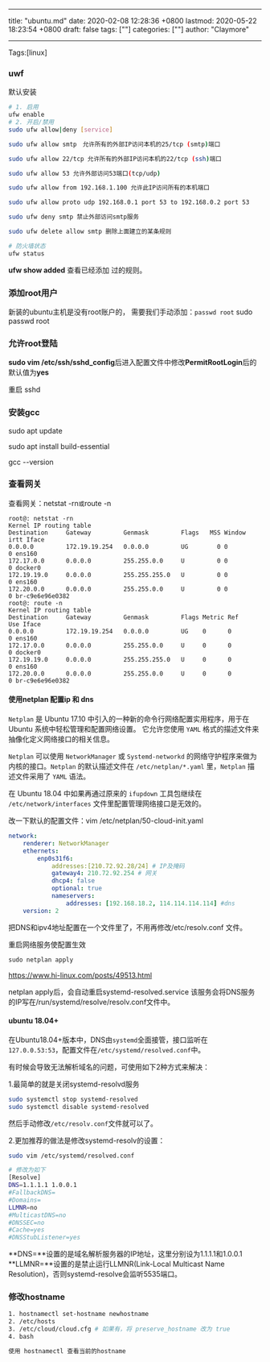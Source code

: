 
---
title: "ubuntu.md"
date: 2020-02-08 12:28:36 +0800
lastmod: 2020-05-22 18:23:54 +0800
draft: false
tags: [""]
categories: [""]
author: "Claymore"

---
Tags:[linux]

### uwf

默认安装

```bash
# 1. 启用
ufw enable
# 2. 开启/禁用
sudo ufw allow|deny [service]

sudo ufw allow smtp　允许所有的外部IP访问本机的25/tcp (smtp)端口

sudo ufw allow 22/tcp 允许所有的外部IP访问本机的22/tcp (ssh)端口

sudo ufw allow 53 允许外部访问53端口(tcp/udp)

sudo ufw allow from 192.168.1.100 允许此IP访问所有的本机端口

sudo ufw allow proto udp 192.168.0.1 port 53 to 192.168.0.2 port 53

sudo ufw deny smtp 禁止外部访问smtp服务

sudo ufw delete allow smtp 删除上面建立的某条规则

# 防火墙状态
ufw status
```



**ufw show added** 查看已经添加 过的规则。



### 添加root用户

新装的ubuntu主机是没有root账户的，
需要我们手动添加：`passwd root`
sudo passwd root



### 允许root登陆

**sudo vim /etc/ssh/sshd_config**后进入配置文件中修改**PermitRootLogin**后的默认值为**yes**

重启 sshd



### 安装gcc

sudo apt update

sudo apt install build-essential

gcc --version



### 查看网关

查看网关：netstat -rn` 或 `route -n

```
root@: netstat -rn
Kernel IP routing table
Destination     Gateway         Genmask         Flags   MSS Window  irtt Iface
0.0.0.0         172.19.19.254   0.0.0.0         UG        0 0          0 ens160
172.17.0.0      0.0.0.0         255.255.0.0     U         0 0          0 docker0
172.19.19.0     0.0.0.0         255.255.255.0   U         0 0          0 ens160
172.20.0.0      0.0.0.0         255.255.0.0     U         0 0          0 br-c9e6e96e0382
root@: route -n
Kernel IP routing table
Destination     Gateway         Genmask         Flags Metric Ref    Use Iface
0.0.0.0         172.19.19.254   0.0.0.0         UG    0      0        0 ens160
172.17.0.0      0.0.0.0         255.255.0.0     U     0      0        0 docker0
172.19.19.0     0.0.0.0         255.255.255.0   U     0      0        0 ens160
172.20.0.0      0.0.0.0         255.255.0.0     U     0      0        0 br-c9e6e96e0382
```





#### 使用netplan 配置ip 和 dns

`Netplan` 是 Ubuntu 17.10 中引入的一种新的命令行网络配置实用程序，用于在 Ubuntu 系统中轻松管理和配置网络设置。 它允许您使用 `YAML` 格式的描述文件来抽像化定义网络接口的相关信息。

`Netplan` 可以使用 `NetworkManager` 或 `Systemd-networkd` 的网络守护程序来做为内核的接口。`Netplan` 的默认描述文件在 `/etc/netplan/*.yaml` 里，`Netplan` 描述文件采用了 `YAML` 语法。

在 Ubuntu 18.04 中如果再通过原来的 `ifupdown` 工具包继续在 `/etc/network/interfaces` 文件里配置管理网络接口是无效的。

改一下默认的配置文件：vim /etc/netplan/50-cloud-init.yaml

```yaml
network:
    renderer: NetworkManager
    ethernets:
        enp0s31f6:
            addresses:[210.72.92.28/24] # IP及掩码
            gateway4: 210.72.92.254 # 网关
            dhcp4: false
            optional: true
            nameservers:
                addresses: [192.168.18.2, 114.114.114.114] #dns
    version: 2
```

把DNS和ipv4地址配置在一个文件里了，不用再修改/etc/resolv.conf 文件。

重启网络服务使配置生效

```cpp
sudo netplan apply
```

https://www.hi-linux.com/posts/49513.html

netplan apply后，会自动重启systemd-resolved.service
该服务会将DNS服务的IP写在/run/systemd/resolve/resolv.conf文件中。



#### ubuntu 18.04+ 

在Ubuntu18.04+版本中，DNS由`systemd`全面接管，接口监听在`127.0.0.53:53`，配置文件在`/etc/systemd/resolved.conf`中。

有时候会导致无法解析域名的问题，可使用如下2种方式来解决：

1.最简单的就是关闭systemd-resolvd服务

```bash
sudo systemctl stop systemd-resolved
sudo systemctl disable systemd-resolved
```

然后手动修改`/etc/resolv.conf`文件就可以了。

2.更加推荐的做法是修改systemd-resolv的设置：

```bash
sudo vim /etc/systemd/resolved.conf

# 修改为如下
[Resolve]
DNS=1.1.1.1 1.0.0.1
#FallbackDNS=
#Domains=
LLMNR=no
#MulticastDNS=no
#DNSSEC=no
#Cache=yes
#DNSStubListener=yes
```

**DNS=**设置的是域名解析服务器的IP地址，这里分别设为1.1.1.1和1.0.0.1
**LLMNR=**设置的是禁止运行LLMNR(Link-Local Multicast Name Resolution)，否则systemd-resolve会监听5535端口。



### 修改hostname

```sh
1. hostnamectl set-hostname newhostname
2. /etc/hosts
3. /etc/cloud/cloud.cfg # 如果有，将 preserve_hostname 改为 true
4. bash

使用 hostnamectl 查看当前的hostname
```



